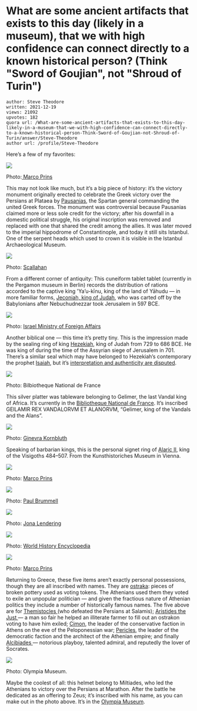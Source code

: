 # What are some ancient artifacts that exists to this day (likely in a museum), that we with high confidence can connect directly to a known historical person? (Think "Sword of Goujian", not "Shroud of Turin")

	author: Steve Theodore
	written: 2021-12-19
	views: 21092
	upvotes: 182
	quora url: /What-are-some-ancient-artifacts-that-exists-to-this-day-likely-in-a-museum-that-we-with-high-confidence-can-connect-directly-to-a-known-historical-person-Think-Sword-of-Goujian-not-Shroud-of-Turin/answer/Steve-Theodore
	author url: /profile/Steve-Theodore


Here’s a few of my favorites:

![](https://qph.fs.quoracdn.net/main-qimg-897692c101812144684b93beaa000ebe-lq)

Photo:[ Marco Prins](https://www.livius.org/pictures/turkey/istanbul/constantinople-hippodrome/constantinople-hippodrome-serpent-column/)

This may not look like much, but it’s a big piece of history: it’s the victory monument originally erected to celebrate the Greek victory over the Persians at Plataea by [Pausanias,](https://en.wikipedia.org/wiki/Pausanias_the_Regent) the Spartan general commanding the united Greek forces. The monument was controversial because Pausanias claimed more or less sole credit for the victory; after his downfall in a domestic political struggle, his original inscription was removed and replaced with one that shared the credit among the allies. It was later moved to the imperial hippodrome of Constantinople, and today it still sits Istanbul. One of the serpent heads which used to crown it is visible in the Istanbul Archaeological Museum.

![](https://qph.fs.quoracdn.net/main-qimg-8921fefe7037147e250dd09acbeaca4e-lq)

Photo: [Scallahan](https://en.wikipedia.org/wiki/Jehoiachin%27s_Rations_Tablets#/media/File:Jehoiachin_Ration_Tablet.JPG)

From a different corner of antiquity: This cuneiform tablet tablet (currently in the Pergamon museum in Berlin) records the distribution of rations accorded to the captive king 'Ya’u-kīnu, king of the land of Yāhudu — in more familiar forms, [Jeconiah, king of Judah](https://en.wikipedia.org/wiki/Jeconiah), who was carted off by the Babylonians after Nebuchudnezzar took Jerusalem in 597 BCE.

![](https://qph.fs.quoracdn.net/main-qimg-5fdffff4e501e491cafc66b51210069a-lq)

Photo: [Israel Ministry of Foreign Affairs](https://mfa.gov.il/mfa/israelexperience/history/pages/impression-of-king-hezekiah-royal-seal-discovered-2-dec-2015.aspx)

Another biblical one — this time it’s pretty tiny. This is the impression made by the sealing ring of king [Hezekiah](https://en.wikipedia.org/wiki/Hezekiah), king of Judah from 729 to 686 BCE. He was king of during the time of the Assyrian siege of Jerusalem in 701. There’s a similar seal which may have belonged to Hezekiah’s contemporary the prophet [Isaiah](https://en.wikipedia.org/wiki/Isaiah), but it’s [interpretation and authenticity are disputed](https://www.smithsonianmag.com/smart-news/seal-prophet-isaiah-180968255/).

![](https://qph.fs.quoracdn.net/main-qimg-75507eedacb2dde7bba63d34414541e0-pjlq)

Photo: Bilbiotheque National de France

This silver platter was tableware belonging to Gelimer, the last Vandal king of Africa. It’s currently in the [Bibliotheque National de France](http://medaillesetantiques.bnf.fr/ws/catalogue/app/collection/record/ark:/12148/c33gbfs80). It’s inscribed GEILAMIR REX VANDALORVM ET ALANORVM, “Gelimer, king of the Vandals and the Alans”.

![](https://qph.fs.quoracdn.net/main-qimg-8e893ae13275a6fdda4f03f0171270de-lq)

Photo: [Ginevra Kornbluth](https://www.kornbluthphoto.com/Alaric.html)

Speaking of barbarian kings, this is the personal signet ring of [Alaric II](https://en.wikipedia.org/wiki/Alaric_II), king of the Visigoths 484–507. From the Kunsthistoriches Museum in Vienna.

![](https://qph.fs.quoracdn.net/main-qimg-7ebbb810dc0ae5a88fcaa52778cc3413-lq)

Photo: [Marco Prins](https://www.livius.org/pictures/greece/athens/athens-agora/athens-agora-museum-pieces/athens-agora-ostracon-mentioning-themistocles/)

![](https://qph.fs.quoracdn.net/main-qimg-17400c7149af75775b61bba431873b9b-lq)

Photo: [Paul Brummell](https://twitter.com/paulbrummell/status/713794335121211393)

![](https://qph.fs.quoracdn.net/main-qimg-1b5eeb1810249c92dcfdf0945a9999a9-lq)

Photo: [Jona Lendering](https://www.livius.org/pictures/greece/athens/athens-agora/athens-agora-museum-pieces/athens-agora-ostracon-mentioning-cimon/)

![](https://qph.fs.quoracdn.net/main-qimg-0a9d8b4dd00e4369ca3a1cc7974d9cbb-lq)

Photo: [World History Encyclopedia](https://www.worldhistory.org/image/4522/ostrakon-for-pericles/)

![](https://qph.fs.quoracdn.net/main-qimg-2ca692a550de6b21e2dce41de79bb4dc-lq)

Photo: [Marco Prins](https://www.livius.org/pictures/greece/athens/athens-agora/athens-agora-museum-pieces/athens-agora-ostracon-mentioning-alcibiades/)

Returning to Greece, these five items aren’t exactly personal possessions, though they are all inscribed with names. They are [ostraka](https://joyofmuseums.com/museums/europe/greece-museums/athens-museums/museum-of-the-ancient-agora/ostraka-for-ostracism/): pieces of broken pottery used as voting tokens. The Athenians used them they voted to exile an unpopular politician — and given the fractious nature of Athenian politics they include a number of historically famous names. The five above are for [Themistocles ](https://en.wikipedia.org/wiki/Themistocles)(who defeated the Persians at Salamis); [Aristides the Just ](https://en.wikipedia.org/wiki/Aristides)— a man so fair he helped an illiterate farmer to fill out an ostrakon voting to have him exiled; [Cimon](https://en.wikipedia.org/wiki/Cimon), the leader of the conservative faction in Athens on the eve of the Peloponessian war; [Pericles](https://en.wikipedia.org/wiki/Pericles), the leader of the democratic faction and the architect of the Athenian empire; and finally [Alcibiades ](https://en.wikipedia.org/wiki/Alcibiades)— notorious playboy, talented admiral, and reputedly the lover of Socrates.

![](https://qph.fs.quoracdn.net/main-qimg-854ead329e135e27bb335c61fbc831df-lq)

Photo: Olympia Museum.

Maybe the coolest of all: this helmet belong to Miltiades, who led the Athenians to victory over the Persians at Marathon. After the battle he dedicated as an offering to Zeus; it’s inscribed with his name, as you can make out in the photo above. It’s in the [Olympia Museum](http://www.olympia-greece.org/museum.html).

